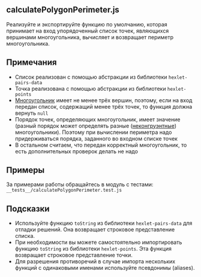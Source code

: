 ## calculatePolygonPerimeter.js

Реализуйте и экспортируйте функцию по умолчанию, которая принимает на вход упорядоченный список точек, являющихся вершинами многоугольника, вычисляет и возвращает периметр многоугольника.

## Примечания
* Список реализован с помощью абстракции из библиотеки `hexlet-pairs-data`
* Точка реализована с помощью абстракции из библиотеки `hexlet-points`
* [Многоугольник](https://ru.wikipedia.org/wiki/%D0%9C%D0%BD%D0%BE%D0%B3%D0%BE%D1%83%D0%B3%D0%BE%D0%BB%D1%8C%D0%BD%D0%B8%D0%BA) имеет не менее трёх вершин, поэтому, если на вход передан список, содержащий менее трёх точек, то функция должна вернуть `null`
* Порядок точек, определяющих многоугольник, имеет значение (разный порядок может определять разные ([неконгруэнтные](https://ru.wikipedia.org/wiki/%D0%9A%D0%BE%D0%BD%D0%B3%D1%80%D1%83%D1%8D%D0%BD%D1%82%D0%BD%D0%BE%D1%81%D1%82%D1%8C_(%D0%B3%D0%B5%D0%BE%D0%BC%D0%B5%D1%82%D1%80%D0%B8%D1%8F))) многоугольники). Поэтому при вычислении периметра надо придерживаться порядка, заданного во входном списке точек
* В остальном считаем, что передан корректный многоугольник, то есть дополнительных проверок делать не надо

## Примеры

За примерами работы обращайтесь в модуль с тестами: `__tests__/calculatePolygonPerimeter.test.js`

## Подсказки

* Используйте функцию `toString` из библиотеки `hexlet-pairs-data` для отладки решений. Она возвращает строковое представление списка.
* При необходимости вы можете самостоятельно импортировать функцию `toString` из библиотеки `hexlet-points`. Эта функция возвращает строковое представление точки.
* Для разрешения противоречий в случае импорта нескольких функций с одинаковыми именами используйте псевдонимы (aliases).
